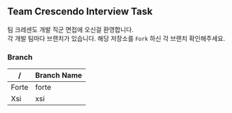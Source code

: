 ## Team Crescendo Interview Task

팀 크레센도 개발 직군 면접에 오신걸 환영합니다.
<br>
각 개발 팀마다 브랜치가 있습니다. 해당 저장소를 `Fork` 하신 각 브랜치 확인해주세요.


### Branch

| /     | Branch Name                |
|-------|----------------------------|
| Forte | forte                      |
| Xsi   | xsi                        |
